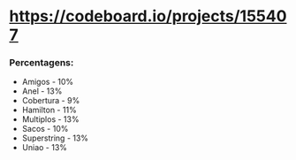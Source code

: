 # https://codeboard.io/projects/155407

### Percentagens:
- Amigos - 10%
- Anel - 13%
- Cobertura - 9%
- Hamilton - 11%
- Multiplos - 13%
- Sacos - 10%
- Superstring - 13%
- Uniao - 13%
